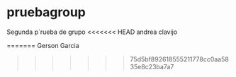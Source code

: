 pruebagroup
===========

Segunda p`rueba de grupo
<<<<<<< HEAD
andrea clavijo

=======
Gerson Garcia 
>>>>>>> 75d5bf892618555211778cc0aa5835e8c23ba7a7
